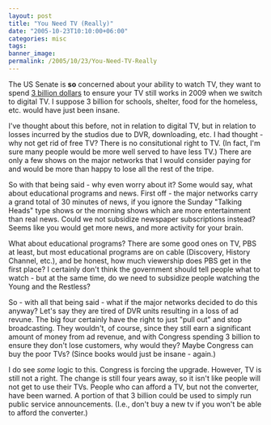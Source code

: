 ```yaml
---
layout: post
title: "You Need TV (Really)"
date: "2005-10-23T10:10:00+06:00"
categories: misc 
tags: 
banner_image: 
permalink: /2005/10/23/You-Need-TV-Really
---
```


The US Senate is <b>so</b> concerned about your ability to watch TV, they want to spend <a href="http://www.washingtonpost.com/wp-dyn/content/article/2005/10/20/AR2005102001979.html">3 billion dollars</a> to ensure your TV still works in 2009 when we switch to digital TV. I suppose 3 billion for schools, shelter, food for the homeless, etc. would have just been insane. 

I've thought about this before, not in relation to digital TV, but in relation to losses incurred by the studios due to DVR, downloading, etc. I had thought - why not get rid of free TV? There is no consitutional right to TV. (In fact, I'm sure many people would be more well served to have less TV.) There are only a few shows on the major networks that I would consider paying for and would be more than happy to lose all the rest of the tripe. 

So with that being said - why even worry about it? Some would say, what about educational programs and news. First off - the major networks carry a grand total of 30 minutes of news, if you ignore the Sunday "Talking Heads" type shows or the morning shows which are more entertainment than real news. Could we not subsidize newspaper subscriptions instead? Seems like you would get more news, and more activity for your brain.

What about educational programs? There are some good ones on TV, PBS at least, but most educational programs are on cable (Discovery, History Channel, etc.), and be honest, how much viewership does PBS get in the first place? I certainly don't think the government should tell people what to watch - but at the same time, do we need to subsidize people watching the Young and the Restless? 

So - with all that being said - what if the major networks decided to do this anyway? Let's say they are tired of DVR units resulting in a loss of ad revune. The big four certainly have the right to just "pull out" and stop broadcasting. They wouldn't, of course, since they still earn a significant amount of money from ad revenue, and with Congress spending 3 billion to ensure they don't lose customers, why would they? Maybe Congress can buy the poor TVs? (Since books would just be insane - again.) 

I do see <i>some</i> logic to this. Congress is forcing the upgrade. However, TV is still not a right. The change is still four years away, so it isn't like people will not get to use their TVs. People who can afford a TV, but not the converter, have been warned. A portion of that 3 billion could be used to simply run public service announcements. (I.e., don't buy a new tv if you won't be able to afford the converter.)